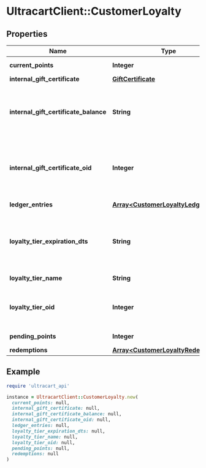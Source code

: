 # UltracartClient::CustomerLoyalty

## Properties

| Name | Type | Description | Notes |
| ---- | ---- | ----------- | ----- |
| **current_points** | **Integer** | Current points | [optional] |
| **internal_gift_certificate** | [**GiftCertificate**](GiftCertificate.md) |  | [optional] |
| **internal_gift_certificate_balance** | **String** | Loyalty Cashback / Store credit balance (internal gift certificate balance) | [optional] |
| **internal_gift_certificate_oid** | **Integer** | Internal gift certificate oid used to tracking loyalty cashback / store credit. | [optional] |
| **ledger_entries** | [**Array&lt;CustomerLoyaltyLedger&gt;**](CustomerLoyaltyLedger.md) | Ledger entries | [optional] |
| **loyalty_tier_expiration_dts** | **String** | Loyalty tier expiration date (read only because of SDK addition) | [optional] |
| **loyalty_tier_name** | **String** | Loyalty tier name | [optional] |
| **loyalty_tier_oid** | **Integer** | Loyalty tier oid (set to zero to remove the tier) | [optional] |
| **pending_points** | **Integer** | Pending Points | [optional] |
| **redemptions** | [**Array&lt;CustomerLoyaltyRedemption&gt;**](CustomerLoyaltyRedemption.md) | Redemptions | [optional] |

## Example

```ruby
require 'ultracart_api'

instance = UltracartClient::CustomerLoyalty.new(
  current_points: null,
  internal_gift_certificate: null,
  internal_gift_certificate_balance: null,
  internal_gift_certificate_oid: null,
  ledger_entries: null,
  loyalty_tier_expiration_dts: null,
  loyalty_tier_name: null,
  loyalty_tier_oid: null,
  pending_points: null,
  redemptions: null
)
```

